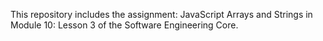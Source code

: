 This repository includes the assignment: JavaScript Arrays and Strings in Module 10: Lesson 3 of the Software Engineering Core.